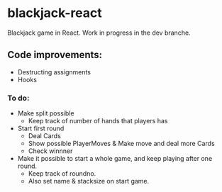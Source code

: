 # blackjack-react
Blackjack game in React.
Work in progress in the dev branche.

## Code improvements:
- Destructing assignments
- Hooks

### To do:
- Make split possible
  - Keep track of number of hands that players has
- Start first round
  - Deal Cards
  - Show possible PlayerMoves & Make move and deal more Cards
  - Check winnner
- Make it possible to start a whole game, and keep playing after one round.
  - Keep track of roundno.
  - Also set name & stacksize on start game.
